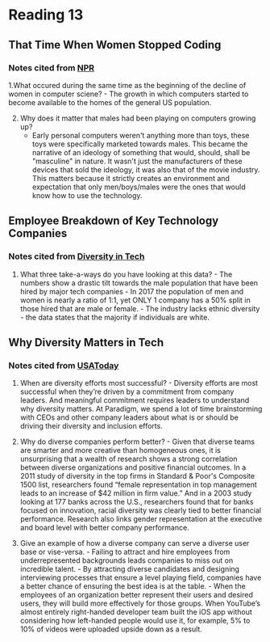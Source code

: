 # Reading 13

## That Time When Women Stopped Coding

### Notes cited from [NPR](https://www.npr.org/sections/money/2014/10/21/357629765/when-women-stopped-coding/)

1.What occured during the same time as the beginning of the decline of women in computer sciene?
    - The growth in which computers started to become available to the homes of the general US population.

2. Why does it matter that males had been playing on computers growing up?
    - Early personal computers weren't anything more than toys, these toys were specifically marketed towards males. This became the narrative of an ideology of something that would, should, shall be "masculine" in nature. It wasn't just the manufacturers of these devices that sold the ideology, it was also that of the movie industry. This matters because it strictly creates an environment and expectation that only men/boys/males were the ones that would know how to use the technology.
    
## Employee Breakdown of Key Technology Companies

### Notes cited from [Diversity in Tech](https://informationisbeautiful.net/visualizations/diversity-in-tech/)

1. What three take-a-ways do you have looking at this data?
        - The numbers show a drastic tilt towards the male population that have been hired by major tech companies
        - In 2017 the population of men and women is nearly a ratio of 1:1, yet ONLY 1 company has a 50% split in those hired that are male or female. 
        - The industry lacks ethnic diversity - the data states that the majority if individuals are white.
 
## Why Diversity Matters in Tech

### Notes cited from [USAToday](https://www.usatoday.com/story/tech/columnist/2015/07/21/why-diversity-matters-your-tech-company/30419871/)

1. When are diversity efforts most successful?
         - Diversity efforts are most successful when they’re driven by a commitment from company leaders. And meaningful commitment requires leaders to understand why diversity matters. At Paradigm, we spend a lot of time brainstorming with CEOs and other company leaders about what is or should be driving their diversity and inclusion efforts. 

2. Why do diverse companies perform better?
         - Given that diverse teams are smarter and more creative than homogeneous ones, it is unsurprising that a wealth of research shows a strong correlation between diverse organizations and positive financial outcomes. In a 2011 study of diversity in the top firms in Standard & Poor's Composite 1500 list, researchers found “female representation in top management leads to an increase of $42 million in firm value.” And in a 2003 study looking at 177 banks across the U.S., researchers found that for banks focused on innovation, racial diversity was clearly tied to better financial performance. Research also links gender representation at the executive and board level with better company performance.  

3. Give an example of how a diverse company can serve a diverse user base or vise-versa.
         - Failing to attract and hire employees from underrepresented backgrounds leads companies to miss out on incredible talent.
         - By attracting diverse candidates and designing interviewing processes that ensure a level playing field, companies have a better chance of ensuring the best idea is at the table. 
         - When the employees of an organization better represent their users and desired users, they will build more effectively for those groups. When YouTube’s almost entirely right-handed developer team built the iOS app without considering how left-handed people would use it, for example, 5% to 10% of videos were uploaded upside down as a result. 

